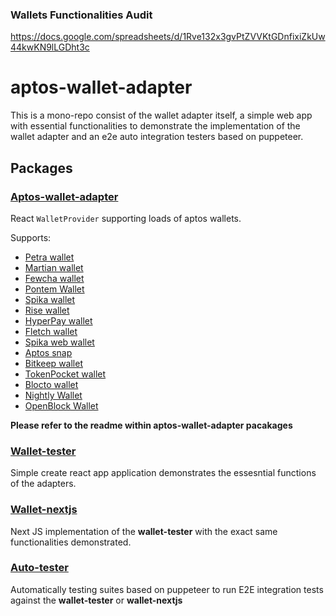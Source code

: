 ### Wallets Functionalities Audit
https://docs.google.com/spreadsheets/d/1Rve132x3gvPtZVVKtGDnfixiZkUw44kwKN9lLGDht3c

# aptos-wallet-adapter

This is a mono-repo consist of the wallet adapter itself, a simple web app with essential functionalities to demonstrate the implementation of the wallet adapter and an e2e auto integration testers based on puppeteer.

## Packages

### [Aptos-wallet-adapter](https://github.com/hippospace/aptos-wallet-adapter/tree/main/packages/aptos-wallet-adapter)

React `WalletProvider` supporting loads of aptos wallets.

Supports:

- [Petra wallet](https://petra.app/)
- [Martian wallet](https://martianwallet.xyz/)
- [Fewcha wallet](https://fewcha.app/)
- [Pontem Wallet](https://pontem.network/pontem-wallet)
- [Spika wallet](https://spika.app)
- [Rise wallet](https://risewallet.io/)
- [HyperPay wallet](https://www.hyperpay.io/)
- [Fletch wallet](http://fletchwallet.io/)
- [Spika web wallet](https://spika.app)
- [Aptos snap](https://chrome.google.com/webstore/detail/metamask-flask-developmen/ljfoeinjpaedjfecbmggjgodbgkmjkjk)
- [Bitkeep wallet](https://bitkeep.com/)
- [TokenPocket wallet](https://tokenpocket.pro)
- [Blocto wallet](https://portto.com/download)
- [Nightly Wallet](https://nightly.app/download)
- [OpenBlock Wallet](https://openblock.com)

**Please refer to the readme within aptos-wallet-adapter pacakages**

### [Wallet-tester](https://github.com/hippospace/aptos-wallet-adapter/tree/main/packages/wallet-tester)

Simple create react app application demonstrates the essesntial functions of the adapters.

### [Wallet-nextjs](https://github.com/hippospace/aptos-wallet-adapter/tree/main/packages/wallet-nextjs)

Next JS implementation of the **wallet-tester** with the exact same functionalities demonstrated.

### [Auto-tester](https://github.com/hippospace/aptos-wallet-adapter/tree/main/packages/auto-tester)

Automatically testing suites based on puppeteer to run E2E integration tests against the **wallet-tester** or **wallet-nextjs**
